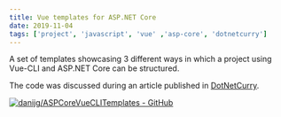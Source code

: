 ```yaml
---
title: Vue templates for ASP.NET Core
date: 2019-11-04
tags: ['project', 'javascript', 'vue' ,'asp-core', 'dotnetcurry']
---
```


A set of templates showcasing 3 different ways in which a project using Vue-CLI and ASP.NET Core can be structured.

The code was discussed during an article published in [DotNetCurry](https://www.dotnetcurry.com/ShowArticle.aspx?ID=1500).

[![danijg/ASPCoreVueCLITemplates - GitHub](https://gh-card.dev/repos/danijg/ASPCoreVueCLITemplates.svg?fullname=)](https://github.com/danijg/ASPCoreVueCLITemplates)
